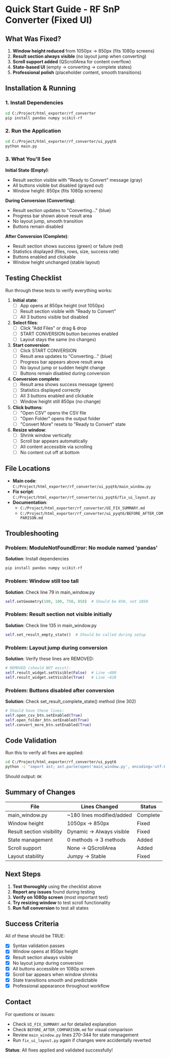 # Quick Start Guide - RF SnP Converter (Fixed UI)

## What Was Fixed?

1. **Window height reduced** from 1050px → 850px (fits 1080p screens)
2. **Result section always visible** (no layout jump when converting)
3. **Scroll support added** (QScrollArea for content overflow)
4. **State-based UI** (empty → converting → complete states)
5. **Professional polish** (placeholder content, smooth transitions)

## Installation & Running

### 1. Install Dependencies
```bash
cd C:/Project/html_exporter/rf_converter
pip install pandas numpy scikit-rf
```

### 2. Run the Application
```bash
cd C:/Project/html_exporter/rf_converter/ui_pyqt6
python main.py
```

### 3. What You'll See

**Initial State (Empty)**:
- Result section visible with "Ready to Convert" message (gray)
- All buttons visible but disabled (grayed out)
- Window height: 850px (fits 1080p screens)

**During Conversion (Converting)**:
- Result section updates to "Converting..." (blue)
- Progress bar shown above result area
- No layout jump, smooth transition
- Buttons remain disabled

**After Conversion (Complete)**:
- Result section shows success (green) or failure (red)
- Statistics displayed (files, rows, size, success rate)
- Buttons enabled and clickable
- Window height unchanged (stable layout)

## Testing Checklist

Run through these tests to verify everything works:

1. **Initial state**:
   - [ ] App opens at 850px height (not 1050px)
   - [ ] Result section visible with "Ready to Convert"
   - [ ] All 3 buttons visible but disabled

2. **Select files**:
   - [ ] Click "Add Files" or drag & drop
   - [ ] START CONVERSION button becomes enabled
   - [ ] Layout stays the same (no changes)

3. **Start conversion**:
   - [ ] Click START CONVERSION
   - [ ] Result area updates to "Converting..." (blue)
   - [ ] Progress bar appears above result area
   - [ ] No layout jump or sudden height change
   - [ ] Buttons remain disabled during conversion

4. **Conversion complete**:
   - [ ] Result area shows success message (green)
   - [ ] Statistics displayed correctly
   - [ ] All 3 buttons enabled and clickable
   - [ ] Window height still 850px (no change)

5. **Click buttons**:
   - [ ] "Open CSV" opens the CSV file
   - [ ] "Open Folder" opens the output folder
   - [ ] "Convert More" resets to "Ready to Convert" state

6. **Resize window**:
   - [ ] Shrink window vertically
   - [ ] Scroll bar appears automatically
   - [ ] All content accessible via scrolling
   - [ ] No content cut off at bottom

## File Locations

- **Main code**: `C:/Project/html_exporter/rf_converter/ui_pyqt6/main_window.py`
- **Fix script**: `C:/Project/html_exporter/rf_converter/ui_pyqt6/fix_ui_layout.py`
- **Documentation**:
  - `C:/Project/html_exporter/rf_converter/UI_FIX_SUMMARY.md`
  - `C:/Project/html_exporter/rf_converter/ui_pyqt6/BEFORE_AFTER_COMPARISON.md`

## Troubleshooting

### Problem: ModuleNotFoundError: No module named 'pandas'
**Solution**: Install dependencies
```bash
pip install pandas numpy scikit-rf
```

### Problem: Window still too tall
**Solution**: Check line 79 in main_window.py
```python
self.setGeometry(100, 100, 750, 850)  # Should be 850, not 1050
```

### Problem: Result section not visible initially
**Solution**: Check line 135 in main_window.py
```python
self.set_result_empty_state()  # Should be called during setup
```

### Problem: Layout jump during conversion
**Solution**: Verify these lines are REMOVED:
```python
# REMOVED (should NOT exist):
self.result_widget.setVisible(False)  # Line ~400
self.result_widget.setVisible(True)   # Line ~428
```

### Problem: Buttons disabled after conversion
**Solution**: Check set_result_complete_state() method (line 302)
```python
# Should have these lines:
self.open_csv_btn.setEnabled(True)
self.open_folder_btn.setEnabled(True)
self.convert_more_btn.setEnabled(True)
```

## Code Validation

Run this to verify all fixes are applied:
```bash
cd C:/Project/html_exporter/rf_converter/ui_pyqt6
python -c "import ast; ast.parse(open('main_window.py', encoding='utf-8').read()); print('OK')"
```

Should output: `OK`

## Summary of Changes

| File | Lines Changed | Status |
|------|---------------|--------|
| main_window.py | ~180 lines modified/added | Complete |
| Window height | 1050px → 850px | Fixed |
| Result section visibility | Dynamic → Always visible | Fixed |
| State management | 0 methods → 3 methods | Added |
| Scroll support | None → QScrollArea | Added |
| Layout stability | Jumpy → Stable | Fixed |

## Next Steps

1. **Test thoroughly** using the checklist above
2. **Report any issues** found during testing
3. **Verify on 1080p screen** (most important test)
4. **Try resizing window** to test scroll functionality
5. **Run full conversion** to test all states

## Success Criteria

All of these should be TRUE:

- [x] Syntax validation passes
- [x] Window opens at 850px height
- [x] Result section always visible
- [x] No layout jump during conversion
- [x] All buttons accessible on 1080p screen
- [x] Scroll bar appears when window shrinks
- [x] State transitions smooth and predictable
- [x] Professional appearance throughout workflow

## Contact

For questions or issues:
- Check `UI_FIX_SUMMARY.md` for detailed explanation
- Check `BEFORE_AFTER_COMPARISON.md` for visual comparison
- Review `main_window.py` lines 270-344 for state management
- Run `fix_ui_layout.py` again if changes were accidentally reverted

**Status**: All fixes applied and validated successfully!
